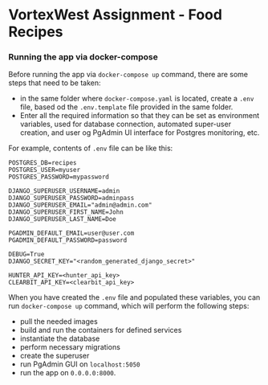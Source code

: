 # VortexWest Assignment - Food Recipes

### Running the app via docker-compose

Before running the app via `docker-compose up` command, there are some steps that need to be taken:
* in the same folder where `docker-compose.yaml` is located, create a `.env` file, based od the `.env.template` file provided in the same folder.
* Enter all the required information so that they can be set as environment variables, used for database connection, automated super-user creation, and user og PgAdmin UI interface for Postgres monitoring, etc.

For example, contents of `.env` file can be like this:

``` 
POSTGRES_DB=recipes
POSTGRES_USER=myuser
POSTGRES_PASSWORD=mypassword

DJANGO_SUPERUSER_USERNAME=admin
DJANGO_SUPERUSER_PASSWORD=adminpass
DJANGO_SUPERUSER_EMAIL="admin@admin.com"
DJANGO_SUPERUSER_FIRST_NAME=John
DJANGO_SUPERUSER_LAST_NAME=Doe

PGADMIN_DEFAULT_EMAIL=user@user.com
PGADMIN_DEFAULT_PASSWORD=password

DEBUG=True
DJANGO_SECRET_KEY="<random_generated_django_secret>"

HUNTER_API_KEY=<hunter_api_key>
CLEARBIT_API_KEY=<clearbit_api_key>
```
When you have created the `.env` file and populated these variables, you can run `docker-compose up` command, which will perform the following steps:
* pull the needed images
* build and run the containers for defined services
* instantiate the database
* perform necessary migrations
* create the superuser
* run PgAdmin GUI on `localhost:5050`
* run the app on `0.0.0.0:8000`.